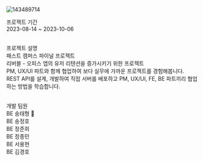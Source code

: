![143489714](https://github.com/FC-Chilli-Bubble/back-officener/assets/72866347/bc3de48b-0831-423d-a8d7-ea24861a9740)  <br/>



프로젝트 기간  <br/>
2023-08-14 ~ 2023-10-06  <br/><br/>

프로젝트 설명  <br/>
패스트 캠퍼스 파이널 프로젝트  <br/>
리버블 - 오피스 앱의 유저 리텐션을 증가시키기 위한 프로젝트  <br/>
PM, UX/UI 파트와 함께 협업하여 보다 실무에 가까운 프로젝트를 경험해봅니다. <br/>
REST API를 설계, 개발하여 직접 서버를 배포하고 PM, UX/UI, FE, BE 파트끼리 협업하는 방법을 학습합니다. <br/><br/>

개발 팀원 <br/>
BE 송태형 👑 <br/>
BE 송정호 <br/>
BE 정준희 <br/>
BE 정종민 <br/>
BE 서용현 <br/>
BE 김경호 <br/><br/>
